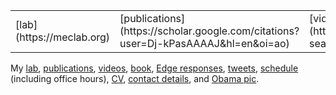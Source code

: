 <table cellspacing="0" cellpadding="0" width="100%">
  <tr>
    <td>[lab](https://meclab.org)</td>
    <td>[publications](https://scholar.google.com/citations?user=Dj-kPasAAAAJ&hl=en&oi=ao)</td>
    <td>[videos](https://www.youtube.com/results?search_query=josh+bongard)</td>
    <td>[book](https://www.amazon.com/o/ASIN/0262162393/ref=s9_asin_title/103-1396384-1927027)</td>
  </tr>
</table>

My 
[lab](https://meclab.org),
[publications](https://scholar.google.com/citations?user=Dj-kPasAAAAJ&hl=en&oi=ao),
[videos](https://www.youtube.com/results?search_query=josh+bongard),
[book](https://www.amazon.com/o/ASIN/0262162393/ref=s9_asin_title/103-1396384-1927027),
[Edge responses](https://www.edge.org/memberbio/joshua_bongard),
[tweets](https://twitter.com/DoctorJosh), 
[schedule](https://docs.google.com/document/d/1-Jx9owNRMs1IbH1sXvOCXTqUIxyaJkOtlWzZfFVMZzQ/edit?usp=sharing) (including office hours),
[CV](https://drive.google.com/file/d/1ij9w22ngco-nB_RXE6q5QZMTujVL0DFY/view?usp=sharing),
[contact details](https://www.uvm.edu/cems/cs/profiles/josh_bongard),
and
[Obama pic](https://jbongard.github.io/img/2010_PECASE_HiRes.png).
